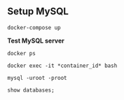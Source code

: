 ## Setup MySQL

`docker-compose up`

__Test MySQL server__
```
docker ps

docker exec -it *container_id* bash

mysql -uroot -proot

show databases;
```

